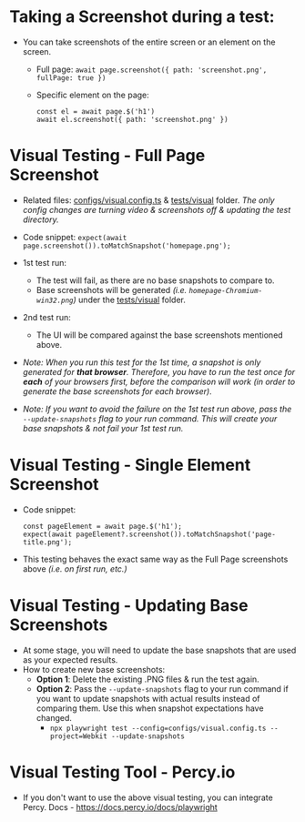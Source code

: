 # Taking a Screenshot during a test:

- You can take screenshots of the entire screen or an element on the screen.

  - Full page: `await page.screenshot({ path: 'screenshot.png', fullPage: true })`
  - Specific element on the page:

    ```
    const el = await page.$('h1')
    await el.screenshot({ path: 'screenshot.png' })
    ```

# Visual Testing - Full Page Screenshot

- Related files: [configs/visual.config.ts](configs/visual.config.ts) & [tests/visual](tests/visual) folder. _The only config changes are turning video & screenshots off & updating the test directory._

- Code snippet: `expect(await page.screenshot()).toMatchSnapshot('homepage.png');`

- 1st test run:
  - The test will fail, as there are no base snapshots to compare to.
  - Base screenshots will be generated _(i.e. `homepage-Chromium-win32.png`)_ under the [tests/visual](tests/visual) folder.
- 2nd test run:

  - The UI will be compared against the base screenshots mentioned above.

- _Note: When you run this test for the 1st time, a snapshot is only generated for **that browser**. Therefore, you have to run the test once for **each** of your browsers first, before the comparison will work (in order to generate the base screenshots for each browser)_.

- _Note: If you want to avoid the failure on the 1st test run above, pass the `--update-snapshots` flag to your run command. This will create your base snapshots & not fail your 1st test run._

# Visual Testing - Single Element Screenshot

- Code snippet:

  ```
  const pageElement = await page.$('h1');
  expect(await pageElement?.screenshot()).toMatchSnapshot('page-title.png');
  ```

- This testing behaves the exact same way as the Full Page screenshots above _(i.e. on first run, etc.)_

# Visual Testing - Updating Base Screenshots

- At some stage, you will need to update the base snapshots that are used as your expected results.
- How to create new base screenshots:
  - **Option 1**: Delete the existing .PNG files & run the test again.
  - **Option 2**: Pass the `--update-snapshots` flag to your run command if you want to update snapshots with actual results instead of comparing them. Use this when snapshot expectations have changed.
    - `npx playwright test --config=configs/visual.config.ts --project=Webkit --update-snapshots`

# Visual Testing Tool - Percy.io

- If you don't want to use the above visual testing, you can integrate Percy. Docs - https://docs.percy.io/docs/playwright
